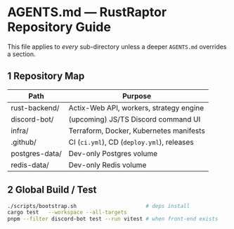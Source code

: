 # AGENTS.md — RustRaptor Repository Guide
This file applies to *every* sub-directory unless a deeper `AGENTS.md` overrides a
section. 

## 1  Repository Map
| Path             | Purpose                                   |
|------------------|-------------------------------------------|
| rust-backend/    | Actix-Web API, workers, strategy engine   |
| discord-bot/     | (upcoming) JS/TS Discord command UI       |
| infra/           | Terraform, Docker, Kubernetes manifests   |
| .github/         | CI (`ci.yml`), CD (`deploy.yml`), releases|
| postgres-data/   | Dev-only Postgres volume                  |
| redis-data/      | Dev-only Redis volume                     |

## 2  Global Build / Test
```bash
./scripts/bootstrap.sh                      # deps install
cargo test   --workspace --all-targets
pnpm --filter discord-bot test --run vitest # when front-end exists